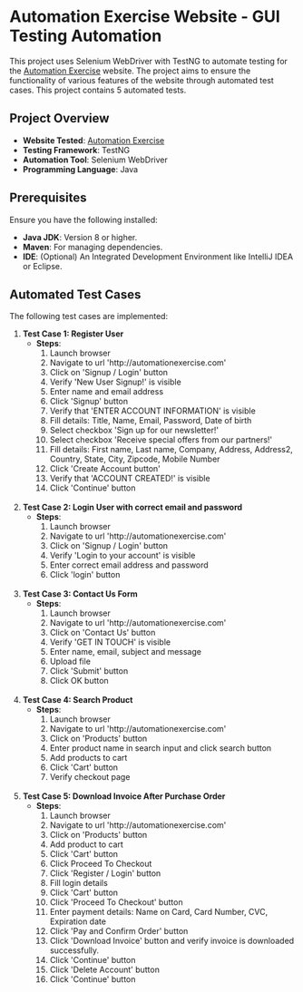 <h1>Automation Exercise Website - GUI Testing Automation</h1>
    <p>
		This project uses Selenium WebDriver with TestNG to automate testing for the <a href="https://www.automationexercise.com/" target="_blank">Automation Exercise</a> 
		website. The project aims to ensure the functionality of various features of the website through automated test cases.
		This project contains 5 automated tests.
	</p>
 
<h2>Project Overview</h2>
<ul>
    <li><strong>Website Tested</strong>: <a href="https://www.automationexercise.com/" target="_blank">Automation Exercise</a></li>
    <li><strong>Testing Framework</strong>: TestNG</li>
    <li><strong>Automation Tool</strong>: Selenium WebDriver</li>
    <li><strong>Programming Language</strong>: Java</li>
</ul>

<h2>Prerequisites</h2>
<p>Ensure you have the following installed:</p>
<ul>
    <li><strong>Java JDK</strong>: Version 8 or higher.</li>
    <li><strong>Maven</strong>: For managing dependencies.</li>
    <li><strong>IDE</strong>: (Optional) An Integrated Development Environment like IntelliJ IDEA or Eclipse.</li>
</ul>

<h2>Automated Test Cases</h2>
<p>The following test cases are implemented:</p>
<ol>
    <li><strong>Test Case 1: Register User</strong>
        <ul>
            <li><strong>Steps</strong>:
                <ol>
                                    <li>Launch browser</li>
      					<li>Navigate to url 'http://automationexercise.com'</li>
      					<li>Click on 'Signup / Login' button</li>
      					<li>Verify 'New User Signup!' is visible</li>
      					<li>Enter name and email address</li>
      					<li>Click 'Signup' button</li>
      					<li>Verify that 'ENTER ACCOUNT INFORMATION' is visible</li>
      					<li>Fill details: Title, Name, Email, Password, Date of birth</li>
      					<li>Select checkbox 'Sign up for our newsletter!'</li>
      					<li>Select checkbox 'Receive special offers from our partners!'</li>
      					<li>Fill details: First name, Last name, Company, Address, Address2, Country, State, City, Zipcode, Mobile Number</li>
      					<li>Click 'Create Account button'</li>
      					<li>Verify that 'ACCOUNT CREATED!' is visible</li>
      					<li>Click 'Continue' button</li>
            </ol>
        </li>
    </ul>
</li>
<br>
<li><strong>Test Case 2: Login User with correct email and password</strong>
    <ul>
        <li><strong>Steps</strong>:
            <ol>
                <li>Launch browser</li>
				<li>Navigate to url 'http://automationexercise.com'</li>
				<li>Click on 'Signup / Login' button</li>
				<li>Verify 'Login to your account' is visible</li>
				<li>Enter correct email address and password</li>
				<li>Click 'login' button</li>
            </ol>
        </li>
    </ul>
</li>
<br>
<li><strong>Test Case 3: Contact Us Form</strong>
    <ul>
        <li><strong>Steps</strong>:
            <ol>
                <li>Launch browser</li>
				<li>Navigate to url 'http://automationexercise.com'</li>
				<li>Click on 'Contact Us' button</li>
				<li>Verify 'GET IN TOUCH' is visible</li>
				<li>Enter name, email, subject and message</li>
				<li>Upload file</li>
				<li>Click 'Submit' button</li>
				<li>Click OK button</li>
            </ol>
        </li>
    </ul>
</li>
<br>
<li><strong>Test Case 4: Search Product</strong>
    <ul>
        <li><strong>Steps</strong>:
            <ol>
                <li>Launch browser</li>
				<li>Navigate to url 'http://automationexercise.com'</li>
				<li>Click on 'Products' button</li>
				<li>Enter product name in search input and click search button</li>
				<li>Add products to cart</li>
				<li>Click 'Cart' button</li>
				<li>Verify checkout page</li>
            </ol>
        </li>
    </ul>
</li>
<br>
<li><strong>Test Case 5: Download Invoice After Purchase Order</strong>
    <ul>
        <li><strong>Steps</strong>:
            <ol>
                <li>Launch browser</li>
				<li>Navigate to url 'http://automationexercise.com'</li>
				<li>Click on 'Products' button</li>
				<li>Add product to cart</li>
				<li>Click 'Cart' button</li>
				<li>Click Proceed To Checkout</li>
				<li>Click 'Register / Login' button</li>
				<li>Fill login details</li>
				<li>Click 'Cart' button</li>
				<li>Click 'Proceed To Checkout' button</li>
				<li>Enter payment details: Name on Card, Card Number, CVC, Expiration date</li>
				<li>Click 'Pay and Confirm Order' button</li>
				<li>Click 'Download Invoice' button and verify invoice is downloaded successfully.</li>
				<li>Click 'Continue' button</li>
				<li>Click 'Delete Account' button</li>
				<li>Click 'Continue' button</li>
            </ol>
        </li>
    </ul>
</li>
